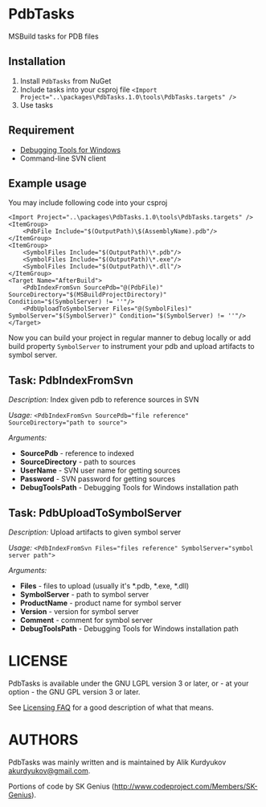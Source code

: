 PdbTasks
========

MSBuild tasks for PDB files

Installation
------------
1. Install `PdbTasks` from NuGet
2. Include tasks into your csproj file `<Import Project="..\packages\PdbTasks.1.0\tools\PdbTasks.targets" />`
3. Use tasks

Requirement
-----------
- [Debugging Tools for Windows](http://msdn.microsoft.com/en-us/library/windows/hardware/ff551063\(v=vs.85\).aspx)
- Command-line SVN client

Example usage
-------------
You may include following code into your csproj

	<Import Project="..\packages\PdbTasks.1.0\tools\PdbTasks.targets" />
	<ItemGroup>
		<PdbFile Include="$(OutputPath)\$(AssemblyName).pdb"/>
	</ItemGroup>
	<ItemGroup>
		<SymbolFiles Include="$(OutputPath)\*.pdb"/>
		<SymbolFiles Include="$(OutputPath)\*.exe"/>
		<SymbolFiles Include="$(OutputPath)\*.dll"/>
	</ItemGroup>
    <Target Name="AfterBuild">
        <PdbIndexFromSvn SourcePdb="@(PdbFile)" SourceDirectory="$(MSBuildProjectDirectory)" Condition="$(SymbolServer) != ''"/>
        <PdbUploadToSymbolServer Files="@(SymbolFiles)" SymbolServer="$(SymbolServer)" Condition="$(SymbolServer) != ''"/>
    </Target>

Now you can build your project in regular manner to debug locally or add build property `SymbolServer` to instrument your pdb and upload artifacts to symbol server.

Task: PdbIndexFromSvn
---------------------
*Description:* Index given pdb to reference sources in SVN

*Usage:* `<PdbIndexFromSvn SourcePdb="file reference" SourceDirectory="path to source">`

*Arguments:*

- **SourcePdb** - reference to indexed
- **SourceDirectory** - path to sources
- **UserName** - SVN user name for getting sources
- **Password** - SVN password for getting sources
- **DebugToolsPath** - Debugging Tools for Windows installation path

Task: PdbUploadToSymbolServer
-----------------------------
*Description:* Upload artifacts to given symbol server

*Usage:* `<PdbIndexFromSvn Files="files reference" SymbolServer="symbol server path">`

*Arguments:*

- **Files** - files to upload (usually it's *.pdb, *.exe, *.dll)
- **SymbolServer** - path to symbol server
- **ProductName** - product name for symbol server
- **Version** - version for symbol server
- **Comment** - comment for symbol server
- **DebugToolsPath** - Debugging Tools for Windows installation path

LICENSE
=======

PdbTasks is available under the GNU LGPL version 3 or later, or - at your option -
the GNU GPL version 3 or later.

See [Licensing FAQ](http://eigen.tuxfamily.org/index.php?title=Licensing_FAQ&oldid=1116) for a
good description of what that means.

AUTHORS
=======

PdbTasks was mainly written and is maintained by Alik Kurdyukov <akurdyukov@gmail.com>.

Portions of code by SK Genius (http://www.codeproject.com/Members/SK-Genius).
